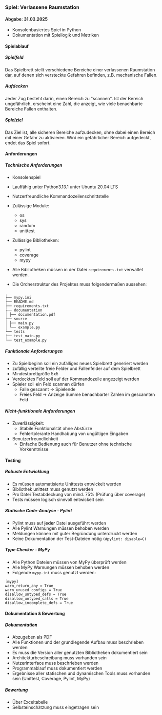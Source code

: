 ### Spiel: Verlassene Raumstation

#### Abgabe: 31.03.2025

- Konsolenbasiertes Spiel in Python
- Dokumentation mit Spiellogik und Metriken

#### Spielablauf

##### Spielfeld

Das Spielbrett stellt verschiedene Bereiche einer verlassenen Raumstation dar, auf
denen sich versteckte Gefahren befinden, z.B. mechanische Fallen.
##### Aufdecken

Jeder Zug besteht darin, einen Bereich zu "scannen". Ist der Bereich ungefährlich,
erscheint eine Zahl, die anzeigt, wie viele benachbarte Bereiche Fallen enthalten.
##### Spielziel

Das Ziel ist, alle sicheren Bereiche aufzudecken, ohne dabei einen Bereich mit einer
Gefahr zu aktivieren. Wird ein gefährlicher Bereich aufgedeckt, endet das Spiel sofort.


#### Anforderungen
##### Technische Anforderungen

- Konsolenspiel
- Lauffähig unter Python3.13.1 unter Ubuntu 20.04 LTS
- Nutzerfreundliche Kommandozeilenschnittstelle
- Zulässige Module:
	- os
	- sys
	- random
	- unittest
- Zulässige Bibliotheken:
	- pylint
	- coverage
	- mypy

- Alle Bibliotheken müssen in der Datei `requirements.txt` verwaltet werden.
- Die Ordnerstruktur des Projektes muss folgendermaßen aussehen:

```
.
├── mypy.ini
├── README.md
├── requirements.txt
├── documentation
│ ├── documentation.pdf
├── source
│ ├── main.py
│ └── example.py
└── tests
├── test_main.py
└── test_example.py
```


##### Funktionale Anforderungen
- Zu Spielbeginn soll ein zufälliges neues Spielbrett generiert werden
- zufällig verteilte freie Felder und Fallenfelder auf dem Spielbrett
- Mindestbrettgröße 5x5
- Verdecktes Feld soll auf der Kommandozeile angezeigt werden
- Spieler soll ein Feld scannen dürfen
	- Falle gescannt -> Spielende
	- Freies Feld -> Anzeige Summe benachbarter Zahlen im gescannten Feld

##### Nicht-funktionale Anforderungen

- Zuverlässigkeit:
	- Stabile Funktionalität ohne Abstürze
	- Fehlertolerante Handhabung von ungültigen Eingaben
- Benutzerfreundlichkeit
	- Einfache Bedienung auch für Benutzer ohne technische Vorkenntnisse


#### Testing

##### Robuste Entwicklung

- Es müssen automatisierte Unittests entwickelt werden
- Bibliothek unittest muss genutzt werden
- Pro Datei Testabdeckung von mind. 75% (Prüfung über coverage)
- Tests müssen logisch sinnvoll entwickelt sein

##### Statische Code-Analyse - Pylint

- Pylint muss auf **jeder** Datei ausgeführt werden
- Alle Pylint Warnungen müssen behoben werden
- Meldungen können mit guter Begründung unterdrückt werden
- Keine Dokumentation der Test-Dateien nötig `(#pylint: disable=C)`

##### Type Checker - MyPy

- Alle Python Dateien müssen von MyPy überprüft werden
- Alle MyPy Warnungen müssen behoben werden
- Folgende `mypy.ini` muss genutzt werden:

```
[mypy]
warn_return_any = True
warn_unused_configs = True
disallow_untyped_defs = True
disallow_untyped_calls = True
disallow_incomplete_defs = True
```


#### Dokumentation & Bewertung
##### Dokumentation

- Abzugeben als PDF
- Alle Funktionen und der grundlegende Aufbau muss beschrieben werden
- Es muss die Version aller genutzten Bibliotheken dokumentiert sein
- Architekturbeschreibung muss vorhanden sein
- Nutzerinterface muss beschrieben werden
- Programmablauf muss dokumentiert werden
- Ergebnisse aller statischen und dynamischen Tools muss vorhanden sein (Unittest, Coverage, Pylint, MyPy)

##### Bewertung 

- Über Exceltabelle 
- Selbsteinschätzung muss eingetragen sein
